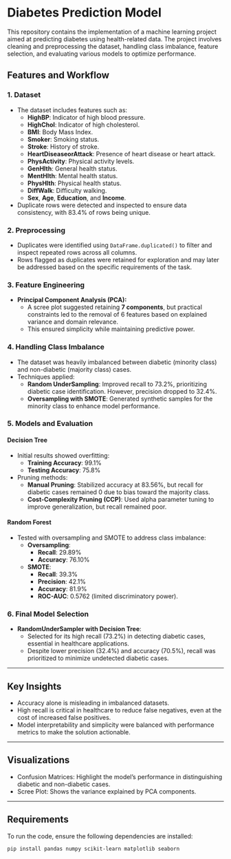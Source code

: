 # Diabetes Prediction Model

This repository contains the implementation of a machine learning project aimed at predicting diabetes using health-related data. The project involves cleaning and preprocessing the dataset, handling class imbalance, feature selection, and evaluating various models to optimize performance.

## Features and Workflow

### **1. Dataset**
- The dataset includes features such as:
  - **HighBP**: Indicator of high blood pressure.
  - **HighChol**: Indicator of high cholesterol.
  - **BMI**: Body Mass Index.
  - **Smoker**: Smoking status.
  - **Stroke**: History of stroke.
  - **HeartDiseaseorAttack**: Presence of heart disease or heart attack.
  - **PhysActivity**: Physical activity levels.
  - **GenHlth**: General health status.
  - **MentHlth**: Mental health status.
  - **PhysHlth**: Physical health status.
  - **DiffWalk**: Difficulty walking.
  - **Sex**, **Age**, **Education**, and **Income**.
- Duplicate rows were detected and inspected to ensure data consistency, with 83.4% of rows being unique.

### **2. Preprocessing**
- Duplicates were identified using `DataFrame.duplicated()` to filter and inspect repeated rows across all columns.
- Rows flagged as duplicates were retained for exploration and may later be addressed based on the specific requirements of the task.

### **3. Feature Engineering**
- **Principal Component Analysis (PCA):**
  - A scree plot suggested retaining **7 components**, but practical constraints led to the removal of 6 features based on explained variance and domain relevance.
  - This ensured simplicity while maintaining predictive power.

### **4. Handling Class Imbalance**
- The dataset was heavily imbalanced between diabetic (minority class) and non-diabetic (majority class) cases.
- Techniques applied:
  - **Random UnderSampling**: Improved recall to 73.2%, prioritizing diabetic case identification. However, precision dropped to 32.4%.
  - **Oversampling with SMOTE**: Generated synthetic samples for the minority class to enhance model performance.
  
### **5. Models and Evaluation**
#### **Decision Tree**
- Initial results showed overfitting:
  - **Training Accuracy**: 99.1%
  - **Testing Accuracy**: 75.8%
- Pruning methods:
  - **Manual Pruning**: Stabilized accuracy at 83.56%, but recall for diabetic cases remained 0 due to bias toward the majority class.
  - **Cost-Complexity Pruning (CCP)**: Used alpha parameter tuning to improve generalization, but recall remained poor.

#### **Random Forest**
- Tested with oversampling and SMOTE to address class imbalance:
  - **Oversampling**:
    - **Recall**: 29.89%
    - **Accuracy**: 76.10%
  - **SMOTE**:
    - **Recall**: 39.3%
    - **Precision**: 42.1%
    - **Accuracy**: 81.9%
    - **ROC-AUC**: 0.5762 (limited discriminatory power).

### **6. Final Model Selection**
- **RandomUnderSampler with Decision Tree**:
  - Selected for its high recall (73.2%) in detecting diabetic cases, essential in healthcare applications.
  - Despite lower precision (32.4%) and accuracy (70.5%), recall was prioritized to minimize undetected diabetic cases.

---

## Key Insights
- Accuracy alone is misleading in imbalanced datasets.
- High recall is critical in healthcare to reduce false negatives, even at the cost of increased false positives.
- Model interpretability and simplicity were balanced with performance metrics to make the solution actionable.

---

## Visualizations
- Confusion Matrices: Highlight the model’s performance in distinguishing diabetic and non-diabetic cases.
- Scree Plot: Shows the variance explained by PCA components.

---

## Requirements
To run the code, ensure the following dependencies are installed:
```bash
pip install pandas numpy scikit-learn matplotlib seaborn
